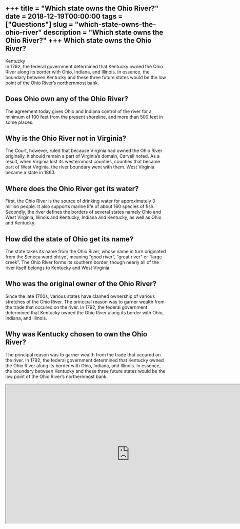 +++
title = "Which state owns the Ohio River?"
date = 2018-12-19T00:00:00
tags = ["Questions"]
slug = "which-state-owns-the-ohio-river"
description = "Which state owns the Ohio River?"
+++
Which state owns the Ohio River?
--------------------------------

Kentucky  
In 1792, the federal government determined that Kentucky owned the Ohio River along its border with Ohio, Indiana, and Illinois. In essence, the boundary between Kentucky and these three future states would be the low point of the Ohio River’s northernmost bank.

Does Ohio own any of the Ohio River?
------------------------------------

The agreement today gives Ohio and Indiana control of the river for a minimum of 100 feet from the present shoreline, and more than 500 feet in some places.

Why is the Ohio River not in Virginia?
--------------------------------------

The Court, however, ruled that because Virginia had owned the Ohio River originally, it should remain a part of Virginia’s domain, Carvell noted. As a result, when Virginia lost its westernmost counties, counties that became part of West Virginia, the river boundary went with them. West Virginia became a state in 1863.

Where does the Ohio River get its water?
----------------------------------------

First, the Ohio River is the source of drinking water for approximately 3 million people. It also supports marine life of about 160 species of fish. Secondly, the river defines the borders of several states namely Ohio and West Virginia, Illinois and Kentucky, Indiana and Kentucky, as well as Ohio and Kentucky.

How did the state of Ohio get its name?
---------------------------------------

The state takes its name from the Ohio River, whose name in turn originated from the Seneca word ohiːyo’, meaning “good river”, “great river” or “large creek”. The Ohio River forms its southern border, though nearly all of the river itself belongs to Kentucky and West Virginia.

Who was the original owner of the Ohio River?
---------------------------------------------

Since the late 1700s, various states have claimed ownership of various stretches of the Ohio River. The principal reason was to garner wealth from the trade that occured on the river. In 1792, the federal government determined that Kentucky owned the Ohio River along its border with Ohio, Indiana, and Illinois.

Why was Kentucky chosen to own the Ohio River?
----------------------------------------------

The principal reason was to garner wealth from the trade that occured on the river. In 1792, the federal government determined that Kentucky owned the Ohio River along its border with Ohio, Indiana, and Illinois. In essence, the boundary between Kentucky and these three future states would be the low point of the Ohio River’s northernmost bank.

<iframe allow="accelerometer; autoplay; clipboard-write; encrypted-media; gyroscope; picture-in-picture" allowfullscreen="" class="__youtube_prefs__  epyt-is-override  no-lazyload" data-no-lazy="1" data-origheight="433" data-origwidth="770" data-skipgform_ajax_framebjll="" height="433" id="_ytid_31639" loading="lazy" src="https://www.youtube.com/embed/SVCprdvzID8?enablejsapi=1&autoplay=0&cc_load_policy=0&cc_lang_pref=&iv_load_policy=1&loop=0&modestbranding=0&rel=1&fs=1&playsinline=0&autohide=2&theme=dark&color=red&controls=1&" title="YouTube player" width="770"></iframe>